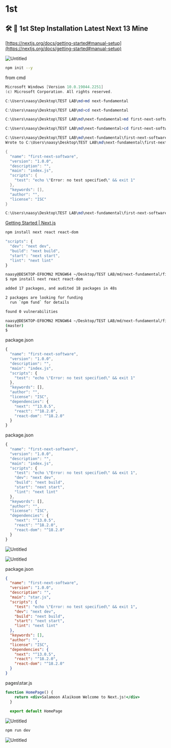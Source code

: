 # 1st

## 🛠️ 🧪 1st Step Installation Latest Next 13 Mine

[https://nextjs.org/docs/getting-started#manual-setup](https://nextjs.org/docs/getting-started#manual-setup)

![Untitled](1st%208327c12899ce40a68a1efedef7fa836d/Untitled.png)

```bash
npm init --y
```

from cmd

```powershell
Microsoft Windows [Version 10.0.19044.2251]
(c) Microsoft Corporation. All rights reserved.

C:\Users\naasy\Desktop\TEST LAB\md>md next-fundamental

C:\Users\naasy\Desktop\TEST LAB\md>cd next-fundamental

C:\Users\naasy\Desktop\TEST LAB\md\next-fundamental>md first-next-software

C:\Users\naasy\Desktop\TEST LAB\md\next-fundamental>cd first-next-software

C:\Users\naasy\Desktop\TEST LAB\md\next-fundamental\first-next-software>npm init --y
Wrote to C:\Users\naasy\Desktop\TEST LAB\md\next-fundamental\first-next-software\package.json:

{
  "name": "first-next-software",
  "version": "1.0.0",
  "description": "",
  "main": "index.js",
  "scripts": {
    "test": "echo \"Error: no test specified\" && exit 1"
  },
  "keywords": [],
  "author": "",
  "license": "ISC"
}

C:\Users\naasy\Desktop\TEST LAB\md\next-fundamental\first-next-software>
```

[Getting Started | Next.js](https://nextjs.org/docs/getting-started#manual-setup)

```bash
npm install next react react-dom
```

```jsx
"scripts": {
  "dev": "next dev",
  "build": "next build",
  "start": "next start",
  "lint": "next lint"
}
```

```bash
naasy@DESKTOP-EF0CMN2 MINGW64 ~/Desktop/TEST LAB/md/next-fundamental/first-next-software 
$ npm install next react react-dom

added 17 packages, and audited 18 packages in 48s

2 packages are looking for funding
  run `npm fund` for details

found 0 vulnerabilities

naasy@DESKTOP-EF0CMN2 MINGW64 ~/Desktop/TEST LAB/md/next-fundamental/first-next-software 
(master)
$
```

package.json

```jsx
{
  "name": "first-next-software",
  "version": "1.0.0",
  "description": "",
  "main": "index.js",
  "scripts": {
    "test": "echo \"Error: no test specified\" && exit 1"
  },
  "keywords": [],
  "author": "",
  "license": "ISC",
  "dependencies": {
    "next": "^13.0.5",
    "react": "^18.2.0",
    "react-dom": "^18.2.0"
  }
}
```

package.json

```jsx
{
  "name": "first-next-software",
  "version": "1.0.0",
  "description": "",
  "main": "index.js",
  "scripts": {
    "test": "echo \"Error: no test specified\" && exit 1",
    "dev": "next dev",
    "build": "next build",
    "start": "next start",
    "lint": "next lint"
  },
  "keywords": [],
  "author": "",
  "license": "ISC",
  "dependencies": {
    "next": "^13.0.5",
    "react": "^18.2.0",
    "react-dom": "^18.2.0"
  }
}
```

![Untitled](1st%208327c12899ce40a68a1efedef7fa836d/Untitled%201.png)

![Untitled](1st%208327c12899ce40a68a1efedef7fa836d/Untitled%202.png)

package.json

```json
{
  "name": "first-next-software",
  "version": "1.0.0",
  "description": "",
  "main": "star.js",
  "scripts": {
    "test": "echo \"Error: no test specified\" && exit 1",
    "dev": "next dev",
    "build": "next build",
    "start": "next start",
    "lint": "next lint"
  },
  "keywords": [],
  "author": "",
  "license": "ISC",
  "dependencies": {
    "next": "^13.0.5",
    "react": "^18.2.0",
    "react-dom": "^18.2.0"
  }
}
```

pages\star.js

```jsx
function HomePage() {
    return <div>Salamoon Alaikoom Welcome to Next.js!</div>
  }
  
  export default HomePage
```

![Untitled](1st%208327c12899ce40a68a1efedef7fa836d/Untitled%203.png)

```bash
npm run dev
```

![Untitled](1st%208327c12899ce40a68a1efedef7fa836d/Untitled%204.png)